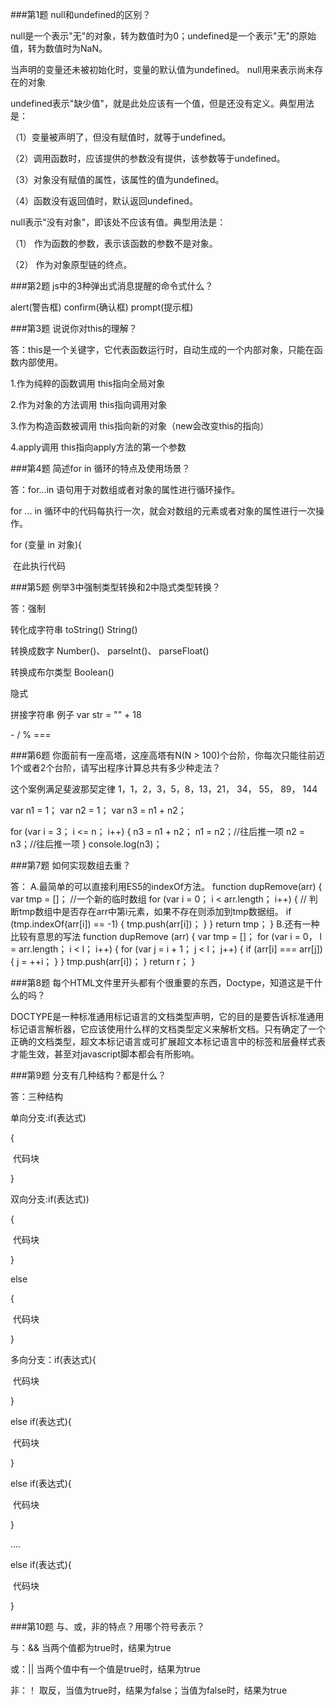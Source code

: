 ###第1题 null和undefined的区别？

null是一个表示"无"的对象，转为数值时为0；undefined是一个表示"无"的原始值，转为数值时为NaN。

当声明的变量还未被初始化时，变量的默认值为undefined。 null用来表示尚未存在的对象

undefined表示"缺少值"，就是此处应该有一个值，但是还没有定义。典型用法是：

（1）变量被声明了，但没有赋值时，就等于undefined。

（2）调用函数时，应该提供的参数没有提供，该参数等于undefined。

（3）对象没有赋值的属性，该属性的值为undefined。

（4）函数没有返回值时，默认返回undefined。

null表示"没有对象"，即该处不应该有值。典型用法是：

（1） 作为函数的参数，表示该函数的参数不是对象。

（2） 作为对象原型链的终点。

###第2题  js中的3种弹出式消息提醒的命令式什么？

alert(警告框)
confirm(确认框)
prompt(提示框)

###第3题  说说你对this的理解？

答：this是一个关键字，它代表函数运行时，自动生成的一个内部对象，只能在函数内部使用。

1.作为纯粹的函数调用 this指向全局对象

2.作为对象的方法调用 this指向调用对象

3.作为构造函数被调用 this指向新的对象（new会改变this的指向）

4.apply调用 this指向apply方法的第一个参数

###第4题  简述for in 循环的特点及使用场景？

答：for...in 语句用于对数组或者对象的属性进行循环操作。

for ... in 循环中的代码每执行一次，就会对数组的元素或者对象的属性进行一次操作。

for (变量 in 对象){

​    在此执行代码

###第5题  例举3中强制类型转换和2中隐式类型转换？

答：强制 

转化成字符串 toString() String()

转换成数字 Number()、 parseInt()、 parseFloat()

转换成布尔类型 Boolean()

隐式

拼接字符串   例子 var str = "" + 18

\- / % ===

###第6题 你面前有一座高塔，这座高塔有N(N > 100)个台阶，你每次只能往前迈1个或者2个台阶，请写出程序计算总共有多少种走法？

这个案例满足斐波那契定律  1，1，2，3，5，8，13，21， 34， 55， 89， 144

var n1 = 1；
     var n2 = 1；
     var n3 = n1 + n2；

for (var i = 3； i <= n； i++) {
     n3 = n1 + n2；
     n1 = n2；//往后推一项
     n2 = n3；//往后推一项
     }
     console.log(n3)；

###第7题  如何实现数组去重？

答：
A.最简单的可以直接利用ES5的indexOf方法。
function dupRemove(arr) {
        var tmp = []； //一个新的临时数组
for (var i = 0； i < arr.length； i++) {
            // 判断tmp数组中是否存在arr中第i元素，如果不存在则添加到tmp数据组。
if (tmp.indexOf(arr[i]) == -1) {
tmp.push(arr[i])；
            }
        }
return tmp；
    }
B.还有一种比较有意思的写法
    function dupRemove (arr) {
var tmp = []；
for (var i = 0， l = arr.length； i < l； i++) {
for (var j = i + 1； j < l； j++) {
if (arr[i] === arr[j]) {
                    j = ++i；
                }
            }
tmp.push(arr[i])；
        }
return r；
    }

###第8题  每个HTML文件里开头都有个很重要的东西，Doctype，知道这是干什么的吗？

DOCTYPE是一种标准通用标记语言的文档类型声明，它的目的是要告诉标准通用标记语言解析器，它应该使用什么样的文档类型定义来解析文档。只有确定了一个正确的文档类型，超文本标记语言或可扩展超文本标记语言中的标签和层叠样式表才能生效，甚至对javascript脚本都会有所影响。

###第9题 分支有几种结构？都是什么？

答：三种结构 

单向分支:if(表达式)

{

​    代码块

}

双向分支:if(表达式))

{

​    代码块

}

else

{

​    代码块

}

多向分支：if(表达式){

​    代码块

}

else if(表达式){

​    代码块

}

else if(表达式){

​    代码块

}

....

else if(表达式){

​    代码块

}

###第10题  与、或，非的特点？用哪个符号表示？



与：&&   当两个值都为true时，结果为true

或：||   当两个值中有一个值是true时，结果为true

非：！   取反，当值为true时，结果为false；当值为false时，结果为true

 